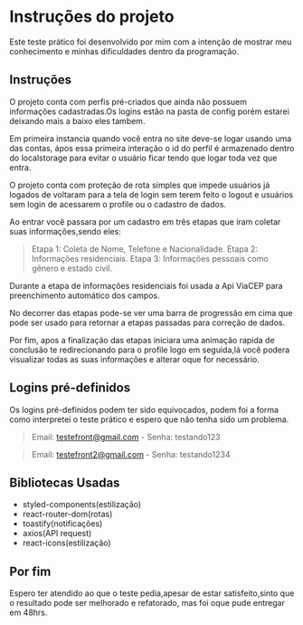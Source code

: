 # Instruções do projeto

Este teste prático foi desenvolvido por mim com a intenção de mostrar meu conhecimento e minhas dificuldades dentro da programação.

## **Instruções**

O projeto conta com perfis pré-criados que ainda não possuem informações cadastradas.Os logins estão na pasta de config porém estarei deixando mais a baixo eles tambem.

Em primeira instancia quando você entra no site deve-se logar usando uma das contas, ápos essa primeira interação o id do perfil é armazenado dentro do localstorage para evitar o usuário ficar tendo que logar toda vez que entra.

O projeto conta com proteção de rota simples que impede usuários já logados de voltaram para a tela de login sem terem feito o logout e usuários sem login de acessarem o profile ou o cadastro de dados.

Ao entrar você passara por um cadastro em três etapas que iram coletar suas informações,sendo eles:

> Etapa 1: Coleta de Nome, Telefone e Nacionalidade.
> Etapa 2: Informações residenciais.
> Etapa 3: Informações pessoais como gênero e estado civil.

Durante a etapa de informações residenciais foi usada a Api ViaCEP para preenchimento automático dos campos.

No decorrer das etapas pode-se ver uma barra de progressão em cima que pode ser usado para retornar a etapas passadas para correção de dados.

Por fim, apos a finalização das etapas iniciara uma animação rapida de conclusão te redirecionando para o profile logo em seguida,lá você podera visualizar todas as suas informações e alterar oque for necessário.

## **Logins pré-definidos**

Os logins pré-definidos podem ter sido equivocados, podem foi a forma como interpretei o teste prático e espero que não tenha sido um problema.

> Email: testefront@gmail.com - Senha: testando123

> Email: testefront2@gmail.com - Senha: testando1234

## **Bibliotecas Usadas**

- styled-components(estilização)
- react-router-dom(rotas)
- toastify(notificações)
- axios(API request)
- react-icons(estilização)

## **Por fim**

Espero ter atendido ao que o teste pedia,apesar de estar satisfeito,sinto que o resultado pode ser melhorado e refatorado, mas foi oque pude entregar em 48hrs.
